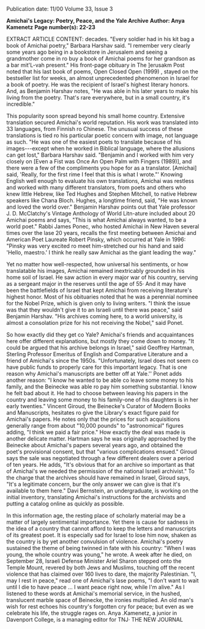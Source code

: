 Publication date: 11/00
Volume 33, Issue 3

**Amichai's Legacy: Poetry, Peace, and the Yale Archive**
**Author: Anya Kamenetz**
**Page number(s): 22-23**

EXTRACT ARTICLE CONTENT:
decades. "Every soldier had in his kit bag a book of Amichai poetry," Barbara Harshav said. "I remember very clearly some years ago being in a bookstore in Jerusalem and seeing a grandmother come in ro buy a book of Amichai poems for her grandson as a bar mit'L-vah present." His front-page obituary in The ]erusakm Post noted that his last book of poems, Open Closed Open (1999) , stayed on the bestseller list for weeks, an almost unprecedented phenomenon in Israel for a book of poetry. He was the recipient of Israel's highest literary honors. And, as Benjamin Harshav notes, "He was able in his later years to make his living from the poetry. That's rare everywhere, but in a small country, it's incredible." 

This popularity soon spread beyond his small home country. 
Extensive translation secured Amichai's world reputation. His work was translated into 33 languages, from Finnish ro Chinese. The unusual success of these translations is tied ro his particular poetic concern with image, not language as such. "He was one of the easiest poets to translate because of his images---except when he worked in Biblical language, where the allusions can get lost," Barbara Harshav said. "Benjamin and I worked with him very closely on [Even a Fist was Once An Open Palm with Fingers (1989)], and there were a few of the compliments you hope for as a translator. [Amichai] said, 'Really, for the first rime I feel that this is what I wrote."' Knowing English well enough to evaluate his own translations, Amichai was restless and worked with many different translators, from poets and others who knew little Hebrew, like Ted Hughes and Stephen Mitchell, to native Hebrew speakers like Chana Bloch. 
Hughes, a longtime friend, said, "He was known and loved the world over." Benjamin Harshav points out that Yale professor J. D. McClatchy's Vintage Anthology of World Litn-ature included about 20 Amichai poems and says, "This is what Amichai always wanted, to be a world poet." 
Rabbi James Ponec, who hosted Amichai in New Haven several times over the lase 20 years, recalls the first meeting between Amichai and American Poet Laureate Robert Pinsky, which occurred at Yale in 1996: "Pinsky was very excited ro meet him-stretched our his hand and said 'Hello, maestro.' I think he really saw Amichai as the giant leading the way." 

Yet no matter how well-respected, how universal his sentiments, or how translatable his images, Amichai remained inextricably grounded in his home soil of Israel. He saw action in every major war of his country, serving as a sergeant major in the reserves until the age of 55· And it may have been the battlefields of Israel that kept Amichai from receiving literature's highest honor. Most of his obituaries noted that he was a perennial nominee for the Nobel Prize, which is given only to living writers. "I think the issue was that they wouldn't give it to an Israeli until there was peace," said Benjamin Harshav. "His archives coming here, to a world university, is almost a consolation prize for his not receiving the Nobel," said Ponet. 

So how exactly did they get co Yale? Amichai's friends and acquaintances here offer different explanations, but mostly they come down to money. "It could be argued that his archive belongs in Israel," said Geoffrey Hartman, Sterling Professor Emeritus of English and Comparative Literature and a friend of Amichai's since the 1950s. "Unfortunately, Israel does not seem co have public funds to properly care for this important legacy. That is one reason why Amichai's manuscripts are better off at Yale.'' Ponet adds another reason: "I know he wanted to be able co leave some money to his family, and the Beinecke was able ro pay him something substantial. I know he felt bad about it. He had to choose between leaving his papers in the country and leaving some money to his family-one of his daughters is in her early twenties." Vincent Giroud, the Beinecke's Curator of Modern Books and Manuscripts, hesitates ro give the Library's exact figure paid for Amichai's papers. He notes only that the prices for such acquisitions generally range from about "10,000 pounds" to "astronomical" figures adding, "I think we paid a fair price." How exactly the deal was made is another delicate matter. Hartman says he was originally approached by the Beinecke about Amichai's papers several years ago, and obtained the poet's provisional consent, but that "various complications ensued." 
Giroud says the sale was negotiated through a few different dealers over a period of ten years. He adds, "It's obvious that for an archive so important as that of Amichai's we needed the permission of the national Israeli archivist." To the charge that the archives should have remained in Israel, Giroud says, "It's a legitimate concern, bur the only answer we can give is that it's available to them here." 
Davi Bernstein, an undergraduate, is working on the initial inventory, translating Amichai's instructions for the archivists and putting a catalog online as quickly as possible. 

In this information age, the resting place of scholarly material may be a matter of largely sentimental importance. Yet there is cause for sadness in the idea of a country that cannot afford to keep the letters and manuscripts of its greatest poet. It is especially sad for Israel to lose him now, shaken as the country is by yet another convulsion of violence. Amichai's poetry sustained the theme of being twinned in fate with his country: "When I was young, the whole country was young," he wrote. A week after he died, on September 28, Israeli Defense Minister Ariel Sharon stepped onto the Temple Mount, revered by both Jews and Muslims, touching off the recent violence that has claimed over 160 lives to dare, the majority Palestinian. "I, may I rest in peace," read one of Amichai's lase poems, "I don't want to wait until I die to have peace ... I want peace right now, while I'm alive." As I listened to these words at Amichai's memorial service, in the hushed, translucent marble space of Beinecke, the ironies multiplied. An old man's wish for rest echoes his country's forgotten cry for peace; but even as we celebrate his life, the struggle rages on. 
Anya .Kamenetz, a junior in Davenport College, is a managing editor for TNJ· 
THE NEW JOURNAL